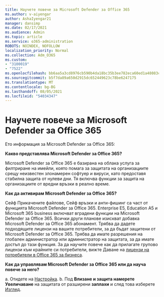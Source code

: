 ```yaml
---
title: Научете повече за Microsoft Defender за Office 365
ms.author: v-aiyengar
author: AshaIyengar21
manager: dansimp
ms.date: 02/17/2021
ms.audience: Admin
ms.topic: article
ms.service: o365-administration
ROBOTS: NOINDEX, NOFOLLOW
localization_priority: Normal
ms.collection: Adm_O365
ms.custom:
- "3100019"
- "7522"
ms.openlocfilehash: bb6aa5a3cd8976cb590b4da18bc35b3ee782eca60ed1a48083cca8e7ef17e51e
ms.sourcegitcommit: b5f7da89a650d2915dc652449623c78be6247175
ms.translationtype: MT
ms.contentlocale: bg-BG
ms.lasthandoff: 08/05/2021
ms.locfileid: "54034347"
---
```

# <a name="learn-about-microsoft-defender-for-office-365"></a>Научете повече за Microsoft Defender за Office 365

Ето информация за Microsoft Defender за Office 365:

**Какво представлява Microsoft Defender за Office 365?**

Microsoft Defender за Office 365 е базирана на облака услуга за филтриране на имейли, която помага за защитата на организациите срещу неизвестен злонамерен софтуер и вируси, като предоставя стабилна защита от нулеви дни. Тя включва функции за защита на организациите от вредни връзки в реално време.

**Как да активирам Microsoft Defender за Office 365?**

Сейф Прикачените файлове, Сейф връзки и анти-фишинг са част от функцията Microsoft Defender за Office 365. Enterprise E5, Education A5 и Microsoft 365 business включват вградени функции на Microsoft Defender за Office 365. Всички други планове изискват добавка Microsoft Defender за Office 365 абонамент. Трябва да дадете подходящите лицензи на вашите потребители, за да бъдат защитени от Microsoft Defender за Office 365. Трябва да имате разрешения на глобален администратор или администратор на защитата, за да имате достъп до тази функция. За да научите повече как да прилагате групово лицензи към крайните си потребители, вижте Даване на [лицензи на потребители в Office 365 за бизнеса](https://go.microsoft.com/fwlink/?linkid=2093435).

**Как да управлявам Microsoft Defender за Office 365 или да науча повече за него?**

a. Отидете на [Настройка](https://go.microsoft.com/fwlink/p/?linkid=2075721).
b. Под **Влизане и защита намерете Увеличаване** на защитата от разширени **заплахи** и след това изберете [Изглед](https://go.microsoft.com/fwlink/?linkid=2109302).
